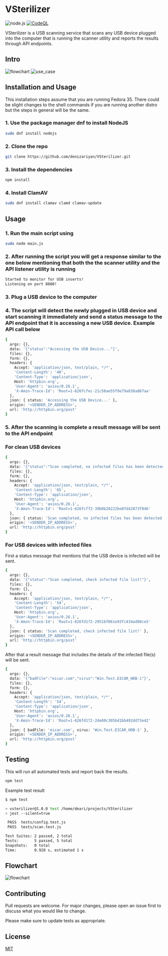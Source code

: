 # VSterilizer

![node.js](https://github.com/denizariyan/VSterilizer/actions/workflows/node.js.yml/badge.svg)
[![CodeQL](https://github.com/denizariyan/VSterilizer/actions/workflows/codeql-analysis.yml/badge.svg)](https://github.com/denizariyan/VSterilizer/actions/workflows/codeql-analysis.yml)

VSterilizer is a USB scanning service that scans any USB device plugged into the computer that is running the scanner utility and reports the results through API endpoints.

## Intro
![flowchart](https://github.com/denizariyan/VSterilizer/blob/fcf9c080fe14300fa23fe27c3fd1f00d2f107c5d/VSterilizer_API_flow.png)
![use_case](https://github.com/denizariyan/VSterilizer/blob/2f5ac87c9e0a97dd4a262f08ecc2f549b7e5ece0/VSterilizer_use_case.png)

## Installation and Usage

This installation steps assume that you are running Fedora 35. There could be slight changes to the shell commands if you are running another distro but the steps in general will be the same.

### 1. Use the package manager dnf to install NodeJS

```bash
sudo dnf install nodejs
```

### 2. Clone the repo

```bash
git clone https://github.com/denizariyan/VSterilizer.git
```

### 3. Install the dependencies

```bash
npm install
```

### 4. Install ClamAV

```bash
sudo dnf install clamav clamd clamav-update
```

## Usage

### 1. Run the main script using

```bash
sudo node main.js
```

### 2. After running the script you will get a response similar to the one below mentioning that both the the scanner utility and the API listener utility is running

```bash
Started to monitor for USB inserts!
Listening on port 8080!
```

### 3. Plug a USB device to the computer

### 4. The script will detect the newly plugged in USB device and start scanning it immediately and send a status message to the API endpoint that it is accessing a new USB device. Example API call below

```bash
{
  args: {},
  data: '{"status":"Accessing the USB Device..."}',
  files: {},
  form: {},
  headers: {
    Accept: 'application/json, text/plain, */*',
    'Content-Length': '40',
    'Content-Type': 'application/json',
    Host: 'httpbin.org',
    'User-Agent': 'axios/0.26.1',
    'X-Amzn-Trace-Id': 'Root=1-626fcfec-21c50ae55f9e79a838a867aa'
  },
  json: { status: 'Accessing the USB Device...' },
  origin: '<SENDER_IP_ADDRESS>',
  url: 'http://httpbin.org/post'
}
```

### 5. After the scanning is complete a result message will be sent to the API endpoint

### For clean USB devices

```bash
{
  args: {},
  data: '{"status":"Scan completed, no infected files has been detected."}',
  files: {},
  form: {},
  headers: {
    Accept: 'application/json, text/plain, */*',
    'Content-Length': '65',
    'Content-Type': 'application/json',
    Host: 'httpbin.org',
    'User-Agent': 'axios/0.26.1',
    'X-Amzn-Trace-Id': 'Root=1-626fcff2-39b0b20222be8fd42873f046'
  },
  json: { status: 'Scan completed, no infected files has been detected.' },
  origin: '<SENDER_IP_ADDRESS>',
  url: 'http://httpbin.org/post'
}
```

### For USB devices with infected files

First a status message that mentions that the USB device is infected will be sent.

```bash
{
  args: {},
  data: '{"status":"Scan completed, check infected file list!"}',
  files: {},
  form: {},
  headers: {
    Accept: 'application/json, text/plain, */*',
    'Content-Length': '54',
    'Content-Type': 'application/json',
    Host: 'httpbin.org',
    'User-Agent': 'axios/0.26.1',
    'X-Amzn-Trace-Id': 'Root=1-626fd172-2951bf061e93fc434ad08ce5'
  },
  json: { status: 'Scan completed, check infected file list!' },
  origin: '<SENDER_IP_ADDRESS>',
  url: 'http://httpbin.org/post'
}
```

After that a result message that includes the details of the infected file(s) will be sent.

```bash
{
  args: {},
  data: '{"badFile":"eicar.com","virus":"Win.Test.EICAR_HDB-1"}',
  files: {},
  form: {},
  headers: {
    Accept: 'application/json, text/plain, */*',
    'Content-Length': '54',
    'Content-Type': 'application/json',
    Host: 'httpbin.org',
    'User-Agent': 'axios/0.26.1',
    'X-Amzn-Trace-Id': 'Root=1-626fd172-2de80c305bd1bb492dd73e42'
  },
  json: { badFile: 'eicar.com', virus: 'Win.Test.EICAR_HDB-1' },
  origin: '<SENDER_IP_ADDRESS>',
  url: 'http://httpbin.org/post'
}
```

## Testing

This will run all automated tests and report back the results.

```bash
npm test
```

Example test result

```bash
$ npm test

> vsterilizer@1.0.0 test /home/deari/projects/VSterilizer
> jest --silent=true

 PASS  tests/config.test.js
 PASS  tests/scan.test.js

Test Suites: 2 passed, 2 total
Tests:       5 passed, 5 total
Snapshots:   0 total
Time:        0.928 s, estimated 1 s
```

## Flowchart
![flowchart](https://raw.githubusercontent.com/denizariyan/VSterilizer/847f0135dc2bf7516597eb2743054597a4e726aa/VSterilizer_flowchart.png)

## Contributing

Pull requests are welcome. For major changes, please open an issue first to discuss what you would like to change.

Please make sure to update tests as appropriate.

## License

[MIT](https://github.com/denizariyan/VSterilizer/blob/2f5ac87c9e0a97dd4a262f08ecc2f549b7e5ece0/LICENSE)
